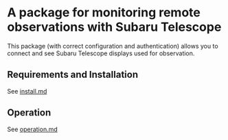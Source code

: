 A package for monitoring remote observations with Subaru Telescope
==================================================================

This package (with correct configuration and authentication) allows
you to connect and see Subaru Telescope displays used for observation.


Requirements and Installation
-----------------------------
See [install.md](https://github.com/naojsoft/g2remote/blob/master/install.md)


Operation
---------
See [operation.md](https://github.com/naojsoft/g2remote/blob/master/operation.md)


